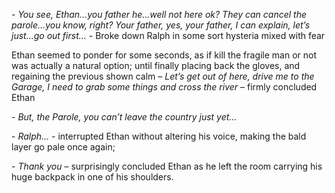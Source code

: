 
\-	*You see, Ethan...you father he…well not here ok? They can cancel the parole…you know, right? Your father, yes, your father, I can explain, let’s just…go out first…* - Broke down Ralph in some sort hysteria mixed with fear

Ethan seemed to ponder for some seconds, as if kill the fragile man or not was actually a natural option; until finally placing back the gloves, and regaining the previous shown calm – *Let’s get out of here, drive me to the Garage, I need to grab some things and cross the river* – firmly concluded Ethan

\- *But, the Parole, you can’t leave the country just yet…*

\- *Ralph…* - interrupted Ethan without altering his voice, making the bald layer go pale once again;

\- *Thank you* – surprisingly concluded Ethan as he left the room carrying his huge backpack in one of his shoulders.
